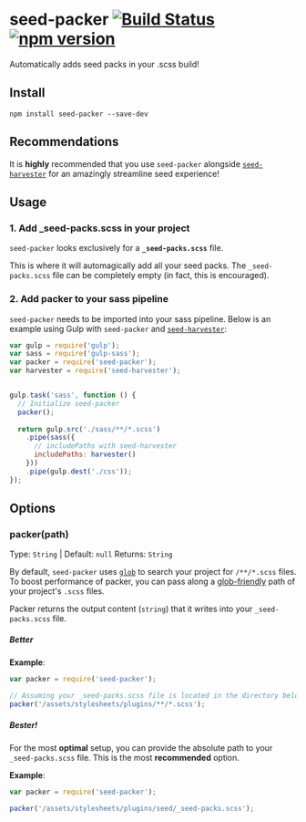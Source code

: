 # seed-packer [![Build Status](https://travis-ci.org/helpscout/seed-packer.svg?branch=master)](https://travis-ci.org/helpscout/seed-packer) [![npm version](https://badge.fury.io/js/seed-packer.svg)](https://badge.fury.io/js/seed-packer)

Automatically adds seed packs in your .scss build!

## Install
```
npm install seed-packer --save-dev
```

## Recommendations

It is **highly** recommended that you use `seed-packer` alongside [`seed-harvester`](https://github.com/helpscout/seed-harvester) for an amazingly streamline seed experience!


## Usage

### 1. Add _seed-packs.scss in your project

`seed-packer` looks exclusively for a **`_seed-packs.scss`** file. 

This is where it will automagically add all your seed packs. The `_seed-packs.scss` file can be completely empty (in fact, this is encouraged).


### 2. Add packer to your sass pipeline

`seed-packer` needs to be imported into your sass pipeline.
Below is an example using Gulp with `seed-packer` and [`seed-harvester`](https://github.com/helpscout/seed-harvester/):

```javascript
var gulp = require('gulp');
var sass = require('gulp-sass');
var packer = require('seed-packer');
var harvester = require('seed-harvester');


gulp.task('sass', function () {
  // Initialize seed-packer
  packer();
  
  return gulp.src('./sass/**/*.scss')
    .pipe(sass({
      // includePaths with seed-harvester
      includePaths: harvester()
    }))
    .pipe(gulp.dest('./css'));
});
```


## Options

### packer(path)

Type: `String` | Default: `null`
Returns: `String`

By default, `seed-packer` uses [`glob`](https://github.com/isaacs/node-glob) to search your project for `/**/*.scss` files. To boost performance of packer, you can pass along a [glob-friendly](https://en.wikipedia.org/wiki/Glob_(programming)) path of your project's `.scss` files.

Packer returns the output content (`string`) that it writes into your `_seed-packs.scss` file.

##### Better

**Example**:

```javascript
var packer = require('seed-packer');

// Assuming your _seed-packs.scss file is located in the directory below:
packer('/assets/stylesheets/plugins/**/*.scss');
```

##### Bester!

For the most **optimal** setup, you can provide the absolute path to your `_seed-packs.scss` file. This is the most **recommended** option.

**Example**:

```javascript
var packer = require('seed-packer');

packer('/assets/stylesheets/plugins/seed/_seed-packs.scss');
```
